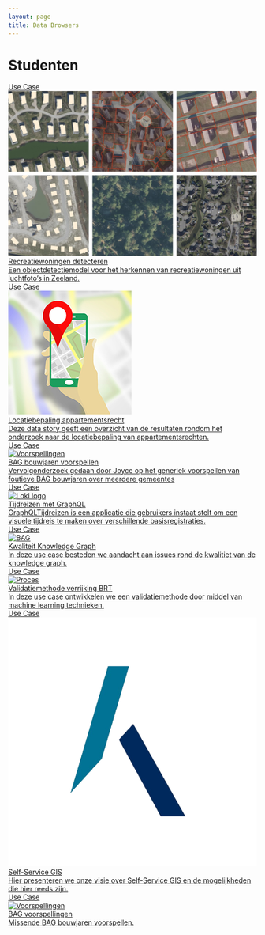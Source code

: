 ```yaml
---
layout: page
title: Data Browsers
---
```


# Studenten

<div class="cards-wrapper">
  <a href="/cases/recreatiewoningen">
   <div class="card">
      <div class="card-type">Use Case</div>
      <img class="card-image" src="/assets/images/figuur1.png" alt="Recreatiewoningen">
      <div class="card-title">Recreatiewoningen detecteren</div>
      <div class="card-description">Een objectdetectiemodel voor het herkennen van recreatiewoningen uit luchtfoto’s in Zeeland. </div>
    </div>
    <div class="card">
      <div class="card-type">Use Case</div>
      <img class="card-image" src="/assets/images/locatiebepaling.jpg" alt="BAG terugmeldingen">
      <div class="card-title">Locatiebepaling appartementsrecht</div>
      <div class="card-description">Deze data story geeft een overzicht van de resultaten rondom het onderzoek naar de locatiebepaling van appartementsrechten.  </div>
    </div>
  </a>
    <a href="/cases/bagbouwjaren">
    <div class="card">
      <div class="card-type">Use Case</div>
      <img class="card-image" src="/assets/images/bag-voorspellingen-shiny.PNG" alt="Voorspellingen">
      <div class="card-title">BAG bouwjaren voorspellen</div>
      <div class="card-description"> Vervolgonderzoek gedaan door Joyce op het generiek voorspellen van foutieve BAG bouwjaren over meerdere gemeentes</div>
    </div>
  </a> 

  <a href="/cases/graphqltijdreizen">
    <div class="card">
      <div class="card-type">Use Case</div>
      <img class="card-image" src="/assets/images/graphql-logo.png" alt="Loki logo">
      <div class="card-title">Tijdreizen met GraphQL</div>
      <div class="card-description">GraphQLTijdreizen is een applicatie die gebruikers instaat stelt om een visuele tijdreis te maken over verschillende basisregistraties.</div>
    </div>
  </a> 
   <a href="/cases/kganalyse">
    <div class="card">
      <div class="card-type">Use Case</div>
      <img class="card-image" src="/assets/images/knowledge_graph.png" alt="BAG">
      <div class="card-title">Kwaliteit Knowledge Graph</div>
      <div class="card-description">In deze use case besteden we aandacht aan issues rond de kwalitiet van de knowledge graph.</div>
    </div>
  </a>
    <a href="/cases/validatiemethode">
    <div class="card">
      <div class="card-type">Use Case</div>
      <img class="card-image" src="/assets/images/brt-ld.png" alt="Proces">
      <div class="card-title">Validatiemethode verrijking BRT</div>
      <div class="card-description">In deze use case ontwikkelen we een validatiemethode door middel van machine learning technieken.</div>
    </div>
  </a>
  <a href="/cases/selfservice_dutch">
    <div class="card">
      <div class="card-type">Use Case</div>
      <img class="card-image" src="/assets/images/kadaster-logo.png" alt="Kadaster logo">
      <div class="card-title">Self-Service GIS</div>
      <div class="card-description">Hier presenteren we onze visie over Self-Service GIS en de mogelijkheden die hier reeds zijn.</div>
    </div>
  </a>
  <a href="/cases/bag-voorspellingen">
    <div class="card">
      <div class="card-type">Use Case</div>
      <img class="card-image" src="/assets/images/bag-voorspellingen-shiny.PNG" alt="Voorspellingen">
      <div class="card-title">BAG voorspellingen</div>
      <div class="card-description">Missende BAG bouwjaren voorspellen.</div>
    </div>
  </a>
</div>

